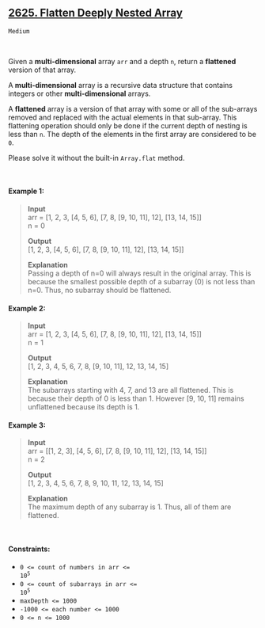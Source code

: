 ## [2625. Flatten Deeply Nested Array](https://leetcode.com/problems/flatten-deeply-nested-array)

<code>Medium</code>

<br>

Given a __multi-dimensional__ array <code>arr</code> and a depth <code>n</code>, return a __flattened__ version of that array.

A __multi-dimensional__ array is a recursive data structure that contains integers or other __multi-dimensional__ arrays.

A __flattened__ array is a version of that array with some or all of the sub-arrays removed and replaced with the actual elements in that sub-array. This flattening operation should only be done if the current depth of nesting is less than <code>n</code>. The depth of the elements in the first array are considered to be <code>0</code>.

Please solve it without the built-in <code>Array.flat</code> method.

<br>

#### Example 1:

> __Input__  
> arr = [1, 2, 3, [4, 5, 6], [7, 8, [9, 10, 11], 12], [13, 14, 15]]  
> n = 0  
>   
> __Output__  
> [1, 2, 3, [4, 5, 6], [7, 8, [9, 10, 11], 12], [13, 14, 15]]  
>   
> __Explanation__  
> Passing a depth of n=0 will always result in the original array. This is because the smallest possible depth of a subarray (0) is not less than n=0. Thus, no subarray should be flattened.   

#### Example 2:

> __Input__  
> arr = [1, 2, 3, [4, 5, 6], [7, 8, [9, 10, 11], 12], [13, 14, 15]]  
> n = 1  
>   
> __Output__  
> [1, 2, 3, 4, 5, 6, 7, 8, [9, 10, 11], 12, 13, 14, 15]  
>   
> __Explanation__  
> The subarrays starting with 4, 7, and 13 are all flattened. This is because their depth of 0 is less than 1. However [9, 10, 11] remains unflattened because its depth is 1.  

#### Example 3:

> __Input__  
> arr = [[1, 2, 3], [4, 5, 6], [7, 8, [9, 10, 11], 12], [13, 14, 15]]  
> n = 2  
>   
> __Output__  
> [1, 2, 3, 4, 5, 6, 7, 8, 9, 10, 11, 12, 13, 14, 15]  
>   
> __Explanation__  
> The maximum depth of any subarray is 1. Thus, all of them are flattened.  

<br>

#### Constraints:

- <code>0 <= count of numbers in arr <= 10<sup>5</sup></code>
- <code>0 <= count of subarrays in arr <= 10<sup>5</sup></code>
- <code>maxDepth <= 1000</code>
- <code>-1000 <= each number <= 1000</code>
- <code>0 <= n <= 1000</code>
